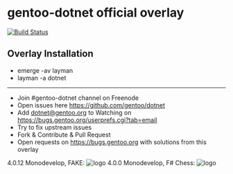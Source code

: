 gentoo-dotnet official overlay
==============================

[![Build Status](https://travis-ci.org/gentoo/dotnet.png?branch=master)](https://travis-ci.org/gentoo/dotnet)

Overlay Installation
--------------------

 - emerge -av layman
 - layman -a dotnet

<hr/>

 - Join #gentoo-dotnet channel on Freenode
 - Open issues here https://github.com/gentoo/dotnet
 - Add dotnet@gentoo.org to Watching on https://bugs.gentoo.org/userprefs.cgi?tab=email
 - Try to fix upstream issues
 - Fork & Contribute & Pull Request
 - Open requests on https://bugs.gentoo.org with solutions from this overlay

4.0.12 Monodevelop, FAKE:
![logo](http://i.imgur.com/IePWA4j.jpg)
4.0.0 Monodevelop, F# Chess:
![logo](http://i.imgur.com/4OmyG5d.jpg)
